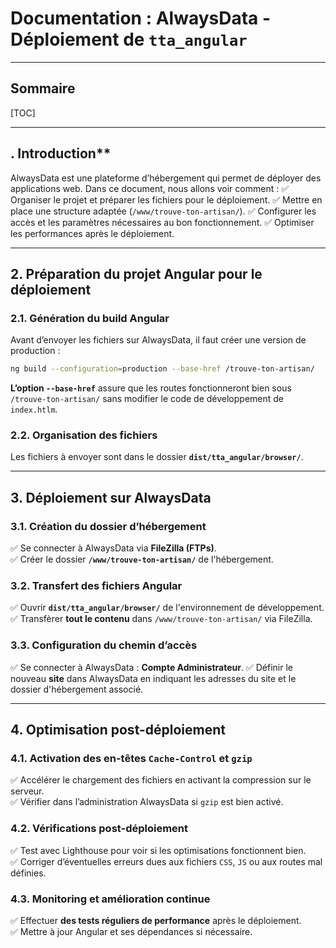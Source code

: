 # Documentation : AlwaysData - Déploiement de `tta_angular`

---

## Sommaire

[TOC]

---

## . Introduction**

AlwaysData est une plateforme d’hébergement qui permet de déployer des applications web. Dans ce document, nous allons voir comment :
✅ Organiser le projet et préparer les fichiers pour le déploiement.
✅ Mettre en place une structure adaptée (`/www/trouve-ton-artisan/`).
✅ Configurer les accès et les paramètres nécessaires au bon fonctionnement.
✅ Optimiser les performances après le déploiement.

---

## 2. Préparation du projet Angular pour le déploiement

### 2.1. Génération du build Angular

Avant d’envoyer les fichiers sur AlwaysData, il faut créer une version de production :

```bash
ng build --configuration=production --base-href /trouve-ton-artisan/
```

**L’option `--base-href`** assure que les routes fonctionneront bien sous `/trouve-ton-artisan/` sans modifier le code de développement de `index.htlm`.

### 2.2. Organisation des fichiers

Les fichiers à envoyer sont dans le dossier **`dist/tta_angular/browser/`**.

---

## 3. Déploiement sur AlwaysData

### 3.1. Création du dossier d’hébergement

✅ Se connecter à AlwaysData via **FileZilla (FTPs)**.  
✅ Créer le dossier **`/www/trouve-ton-artisan/`** de l'hébergement.

### 3.2. Transfert des fichiers Angular

✅ Ouvrir **`dist/tta_angular/browser/`** de l'environnement de développement.  
✅ Transfèrer **tout le contenu** dans `/www/trouve-ton-artisan/` via FileZilla.  

### 3.3. Configuration du chemin d’accès

✅ Se connecter à AlwaysData : **Compte Administrateur**.
✅ Définir le nouveau **site** dans AlwaysData en indiquant les adresses du site et le dossier d'hébergement associé.

---

## 4. Optimisation post-déploiement

### 4.1. Activation des en-têtes `Cache-Control` et `gzip`

✅ Accélérer le chargement des fichiers en activant la compression sur le serveur.  
✅ Vérifier dans l’administration AlwaysData si `gzip` est bien activé.  

### 4.2. Vérifications post-déploiement

✅ Test avec Lighthouse pour voir si les optimisations fonctionnent bien.  
✅ Corriger d’éventuelles erreurs dues aux fichiers `CSS`, `JS` ou aux routes mal définies.  

### 4.3. Monitoring et amélioration continue

✅ Effectuer **des tests réguliers de performance** après le déploiement.  
✅ Mettre à jour Angular et ses dépendances si nécessaire.  
